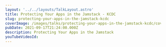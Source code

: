 ```yaml
---
layout: '../../layouts/TalkLayout.astro'
title: Protecting Your Apps in the Jamstack - KCDC
slug: protecting-your-apps-in-the-jamstack-kcdc
coverImage: /images/talks/protecting-your-apps-in-the-jamstack-kcdc/cover.jpg
pubDate: 2021-09-17T21:24:00.000Z
description: Protecting Your Apps in the Jamstack
youTubeVideoId: 
---
```


